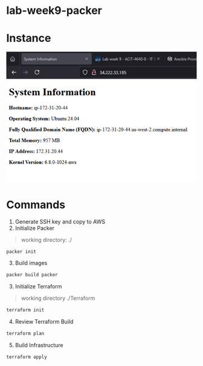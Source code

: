 # lab-week9-packer
# Instance
![](images/image.png)
# Commands
1. Generate SSH key and copy to AWS
2. Initialize Packer
> working directory: ./
```bash
packer init
```
3. Build images
```bash
packer build packer
```
3. Initialize Terraform
> working directory ./Terraform
```bash
terraform init
```
4. Review Terraform Build
```bash
terraform plan
```
5. Build Infrastructure
```bash
terraform apply
```